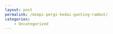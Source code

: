 ```yaml
---
layout: post
permalink: /mimpi-pergi-kedai-gunting-rambut/
categories:
    - Uncategorized
---
```


